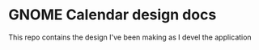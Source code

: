 GNOME Calendar design docs
==========================

This repo contains the design I've been making as I devel the application

